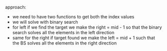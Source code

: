 approach: 
- we need to have two functions to get both the index values 
- we will solve with binary search 
- for left if we find the target we make the right = mid - 1 so that the binary search solves all the elements in the left direction 
- same for the right if target found we make the left = mid + 1 such that the BS solves all the elements in the right direction